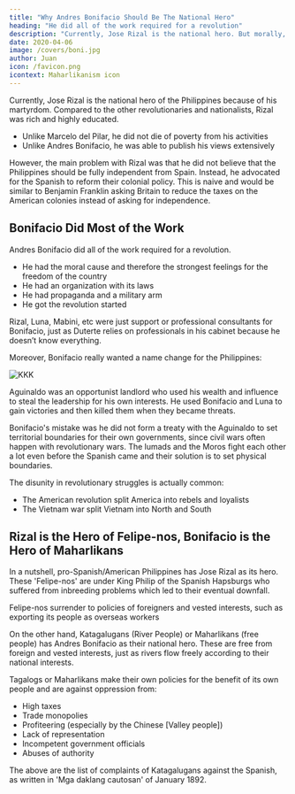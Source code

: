 ```yaml
---
title: "Why Andres Bonifacio Should Be The National Hero"
heading: "He did all of the work required for a revolution"
description: "Currently, Jose Rizal is the national hero. But morally, it would be better for Andres Bonifacio to be the hero."
date: 2020-04-06
image: /covers/boni.jpg
author: Juan
icon: /favicon.png
icontext: Maharlikanism icon
---
```



Currently, Jose Rizal is the national hero of the Philippines because of his martyrdom. Compared to the other revolutionaries and nationalists, Rizal was rich and highly educated. 

- Unlike Marcelo del Pilar, he did not die of poverty from his activities
- Unlike Andres Bonifacio, he was able to publish his views extensively 

However, the main problem with Rizal was that he did not believe that the Philippines should be fully independent from Spain. Instead, he advocated for the Spanish to reform their colonial policy. This is naive and would be similar to Benjamin Franklin asking Britain to reduce the taxes on the American colonies instead of asking for independence.   


## Bonifacio Did Most of the Work

Andres Bonifacio did all of the work required for a revolution.

- He had the moral cause and therefore the strongest feelings for the freedom of the country
- He had an organization with its laws
- He had propaganda and a military arm
- He got the revolution started

Rizal, Luna, Mabini, etc were just support or professional consultants for Bonifacio, just as Duterte relies on professionals in his cabinet because he doesn’t know everything.

Moreover, Bonifacio really wanted a name change for the Philippines:

![KKK](/graphics/mh/boni.jpg)


Aguinaldo was an opportunist landlord who used his wealth and influence to steal the leadership for his own interests. He used Bonifacio and Luna to gain victories and then killed them when they became threats.

Bonifacio's mistake was he did not form a treaty with the Aguinaldo to set territorial boundaries for their own governments, since civil wars often happen with revolutionary wars. The lumads and the Moros fight each other a lot even before the Spanish came and their solution is to set physical boundaries.

The disunity in revolutionary struggles is actually common:
- The American revolution split America into rebels and loyalists
- The Vietnam war split Vietnam into North and South



## Rizal is the Hero of Felipe-nos, Bonifacio is the Hero of Maharlikans

In a nutshell, pro-Spanish/American Philippines has Jose Rizal as its hero. These 'Felipe-nos' are under King Philip of the Spanish Hapsburgs who suffered from inbreeding problems which led to their eventual downfall.

Felipe-nos surrender to policies of foreigners and vested interests, such as exporting its people as overseas workers

On the other hand, Katagalugans (River People) or Maharlikans (free people) has Andres Bonifacio as their national hero. These are free from foreign and vested interests, just as rivers flow freely according to their national interests. 

Tagalogs or Maharlikans make their own policies for the benefit of its own people and are against oppression from:
- High taxes
- Trade monopolies
- Profiteering (especially by the Chinese [Valley people])
- Lack of representation
- Incompetent government officials
- Abuses of authority

The above are the list of complaints of Katagalugans against the Spanish, as written in 'Mga daklang cautosan' of January 1892.
